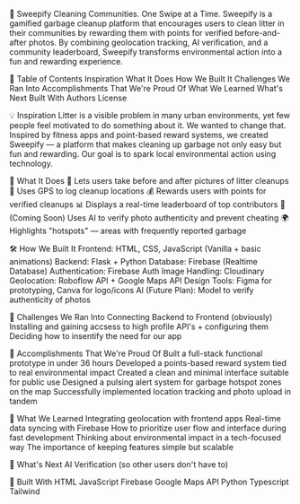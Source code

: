 🌿 Sweepify
Cleaning Communities. One Swipe at a Time.
Sweepify is a gamified garbage cleanup platform that encourages users to clean litter in their communities by rewarding them with points for verified before-and-after photos. By combining geolocation tracking, AI verification, and a community leaderboard, Sweepify transforms environmental action into a fun and rewarding experience.

📌 Table of Contents
Inspiration
What It Does
How We Built It
Challenges We Ran Into
Accomplishments That We're Proud Of
What We Learned
What's Next
Built With
Authors
License

💡 Inspiration
Litter is a visible problem in many urban environments, yet few people feel motivated to do something about it. We wanted to change that. Inspired by fitness apps and point-based reward systems, we created Sweepify — a platform that makes cleaning up garbage not only easy but fun and rewarding. Our goal is to spark local environmental action using technology.

🚀 What It Does
📸 Lets users take before and after pictures of litter cleanups
📍 Uses GPS to log cleanup locations
💰 Rewards users with points for verified cleanups
📊 Displays a real-time leaderboard of top contributors
🤖 (Coming Soon) Uses AI to verify photo authenticity and prevent cheating
🌍 Highlights "hotspots" — areas with frequently reported garbage

🛠️ How We Built It
Frontend: HTML, CSS, JavaScript (Vanilla + basic animations)
Backend: Flask + Python
Database: Firebase (Realtime Database)
Authentication: Firebase Auth
Image Handling: Cloudinary
Geolocation: Roboflow API + Google Maps API
Design Tools: Figma for prototyping, Canva for logo/icons
AI (Future Plan): Model to verify authenticity of photos

🧠 Challenges We Ran Into
Connecting Backend to Frontend (obviously)
Installing and gaining accsess to high profile API's + configuring them
Deciding how to insentify the need for our app

🎉 Accomplishments That We're Proud Of
Built a full-stack functional prototype in under 36 hours
Developed a points-based reward system tied to real environmental impact
Created a clean and minimal interface suitable for public use
Designed a pulsing alert system for garbage hotspot zones on the map
Successfully implemented location tracking and photo upload in tandem

🧾 What We Learned
Integrating geolocation with frontend apps
Real-time data syncing with Firebase
How to prioritize user flow and interface during fast development
Thinking about environmental impact in a tech-focused way
The importance of keeping features simple but scalable

🔮 What's Next
AI Verification (so other users don't have to)

🔧 Built With
HTML
JavaScript
Firebase
Google Maps API
Python
Typescript
Tailwind
